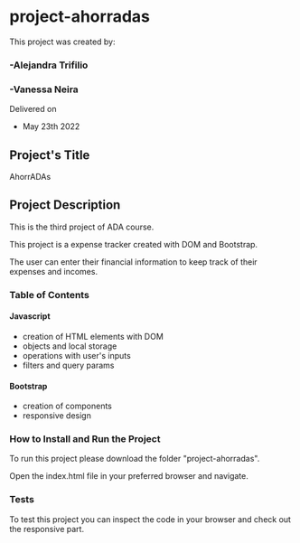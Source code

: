 # project-ahorradas

This project was created by:

### -Alejandra Trifilio
### -Vanessa Neira

Delivered on 
- May 23th 2022

## Project's Title
AhorrADAs

## Project Description

This is the third project of ADA course.

This project is a expense tracker created with DOM and Bootstrap. 

The user can enter their financial information to keep track of their expenses and incomes.
 

### Table of Contents

#### Javascript 
- creation of HTML elements with DOM
- objects and local storage
- operations with user's inputs
- filters and query params


#### Bootstrap
- creation of components
- responsive design


### How to Install and Run the Project
To run this project please download the folder "project-ahorradas".

Open the index.html file in your preferred browser and navigate.


### Tests
To test this project you can inspect the code in your browser and check out the responsive part.
